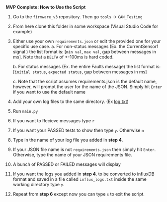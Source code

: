 **MVP Complete: How to Use the Script**

1. Go to the `firmware_v3` repository. Then go `tools` -> `CAN_Testing`

2. From here clone this folder in some workspace (Visual Studio Code for example)

3. Either use your own `requirements.json` or edit the provided one for your specific use case.
   a. For non-status messages (Ex. the CurrentSensor1 signal ) the list format is: [`min val`, `max val`, gap between messages in ms]. Note that a `DELTA` of +-100ms is hard coded.

    b. For status messages (Ex. the entire Faults message) the list format is: [`initial status`, `expected status`, gap between messages in ms]

    c. Note that the script assumes requirements.json is the default name, however, will prompt the user for the name of the JSON. Simply hit `Enter` if you want to use the default name

4. Add your own log files to the same directory. (Ex [log.txt](tools/CAN_Testing/log.txt))

5. Run `main.py`
6. If you want to Recieve messages type `r`

7. If you want your PASSED tests to show then type `y`. Otherwise `n`

8. Type in the name of your log file you added in **step 4**.

9. If your JSON file name is not `requirements.json` then simply hit `Enter`. Otherwise, type the name of your JSON requirements file.

10. A bunch of PASSED or FAILED messages will display

11. If you want the logs you added in **step 4**. to be converted to influxDB format and saved in a file called `influx_logs.txt` inside the same working directory type `y`.

12. Repeat from **step 6** except now you can type `s` to exit the script.

